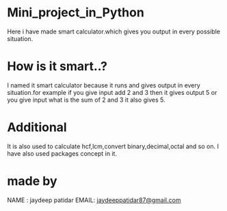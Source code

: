 # Mini_project_in_Python
  Here i have made smart calculator.which gives you output in every possible situation.
# How is it smart..?
  I named it smart calculator because it runs and gives output in every situation.for example if you give input add 2 and 3 then it gives output 5 or you give input what is the sum of 2 and 3 it also gives 5.
# Additional
  It is also used to calculate hcf,lcm,convert binary,decimal,octal and so on. I have also used packages concept in it.
  
# made by
  NAME : jaydeep patidar
  EMAIL: jaydeeppatidar87@gmail.com
